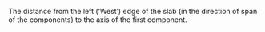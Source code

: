 The distance from the left (‘West’) edge of the slab (in the direction of span of the components) to the axis of the first component.